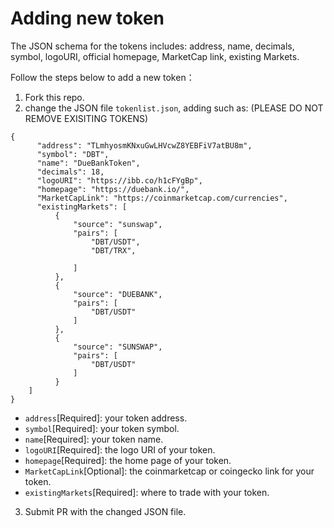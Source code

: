 # Adding new token
The JSON schema for the tokens includes: address, name, decimals, symbol, logoURI, official homepage, MarketCap link, existing Markets.

Follow the steps below to add a new token：
1) Fork this repo.
2) change the JSON file `tokenlist.json`, adding such as: (PLEASE DO NOT REMOVE EXISITING TOKENS)
```
{
      "address": "TLmhyosmKNxuGwLHVcwZ8YEBFiV7atBU8m",
      "symbol": "DBT",
      "name": "DueBankToken",
      "decimals": 18,
      "logoURI": "https://ibb.co/h1cFYgBp",
      "homepage": "https://duebank.io/",
      "MarketCapLink": "https://coinmarketcap.com/currencies",
      "existingMarkets": [
          {
              "source": "sunswap",
              "pairs": [
                  "DBT/USDT",
                  "DBT/TRX",
                  
              ]
          },
          {
              "source": "DUEBANK",
              "pairs": [
                  "DBT/USDT"
              ]
          },
          {
              "source": "SUNSWAP",
              "pairs": [
                  "DBT/USDT"
              ]
          }
    ]
}
```
* `address`[Required]: your token address.
* `symbol`[Required]: your token symbol.
* `name`[Required]: your token name.
* `logoURI`[Required]: the logo URI of your token.
* `homepage`[Required]: the home page of your token.
* `MarketCapLink`[Optional]: the coinmarketcap or coingecko link for your token.
* `existingMarkets`[Required]: where to trade with your token.
3) Submit PR with the changed JSON file.


